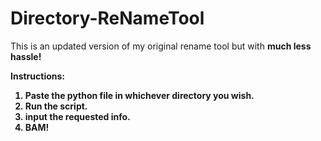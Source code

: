 # Directory-ReNameTool
This is an updated version of my original rename tool but with <b>much less hassle!<b>

<b>  Instructions:<b>
1. Paste the python file in whichever directory you wish. 
2. Run the script. 
3. input the requested info.
4. BAM!
  
